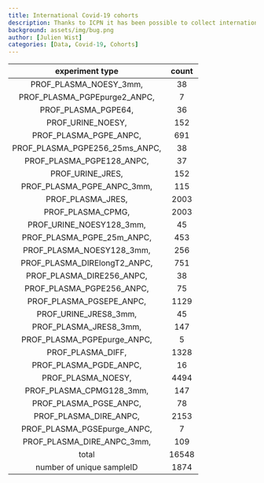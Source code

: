 ```yaml
---
title: International Covid-19 cohorts
description: Thanks to ICPN it has been possible to collect international cohorts of patients infected with Sars-CoV-2.
background: assets/img/bug.png
author: [Julien Wist]
categories: [Data, Covid-19, Cohorts]
---
```


|        experiment type         | count |
| :----------------------------: | :---: |
|     PROF_PLASMA_NOESY_3mm,     |  38   |
|  PROF_PLASMA_PGPEpurge2_ANPC,  |   7   |
|      PROF_PLASMA_PGPE64,       |  36   |
|       PROF_URINE_NOESY,        |  152  |
|     PROF_PLASMA_PGPE_ANPC,     |  691  |
| PROF_PLASMA_PGPE256_25ms_ANPC, |  38   |
|   PROF_PLASMA_PGPE128_ANPC,    |  37   |
|        PROF_URINE_JRES,        |  152  |
|   PROF_PLASMA_PGPE_ANPC_3mm,   |  115  |
|       PROF_PLASMA_JRES,        | 2003  |
|       PROF_PLASMA_CPMG,        | 2003  |
|    PROF_URINE_NOESY128_3mm,    |  45   |
|   PROF_PLASMA_PGPE_25m_ANPC,   |  453  |
|   PROF_PLASMA_NOESY128_3mm,    |  256  |
|  PROF_PLASMA_DIRElongT2_ANPC,  |  751  |
|   PROF_PLASMA_DIRE256_ANPC,    |  38   |
|   PROF_PLASMA_PGPE256_ANPC,    |  75   |
|    PROF_PLASMA_PGSEPE_ANPC,    | 1129  |
|     PROF_URINE_JRES8_3mm,      |  45   |
|     PROF_PLASMA_JRES8_3mm,     |  147  |
|  PROF_PLASMA_PGPEpurge_ANPC,   |   5   |
|       PROF_PLASMA_DIFF,        | 1328  |
|     PROF_PLASMA_PGDE_ANPC,     |  16   |
|       PROF_PLASMA_NOESY,       | 4494  |
|    PROF_PLASMA_CPMG128_3mm,    |  147  |
|     PROF_PLASMA_PGSE_ANPC,     |  78   |
|     PROF_PLASMA_DIRE_ANPC,     | 2153  |
|  PROF_PLASMA_PGSEpurge_ANPC,   |   7   |
|   PROF_PLASMA_DIRE_ANPC_3mm,   |  109  |
|             total              | 16548 |
|   number of unique sampleID    | 1874  |
